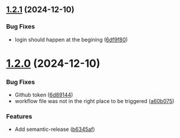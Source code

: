 ## [1.2.1](https://github.com/kuzzleio/paas-action/compare/v1.2.0...v1.2.1) (2024-12-10)


### Bug Fixes

* login should happen at the begining ([6df9f80](https://github.com/kuzzleio/paas-action/commit/6df9f804e9876dd125aa1952774f8d80ac3a82a7))

# [1.2.0](https://github.com/kuzzleio/paas-action/compare/v1.1.0...v1.2.0) (2024-12-10)


### Bug Fixes

* Github token ([6d89144](https://github.com/kuzzleio/paas-action/commit/6d8914457df9227074fda09d42a7d01c6a1e7d9e))
* workflow file was not in the right place to be triggered ([a60b075](https://github.com/kuzzleio/paas-action/commit/a60b075b61cc50ad665f90fd736fdfef3a840a2f))


### Features

* Add semantic-release ([b6345af](https://github.com/kuzzleio/paas-action/commit/b6345aff46c6ccb92cb763fb39b1f71de7468c25))

